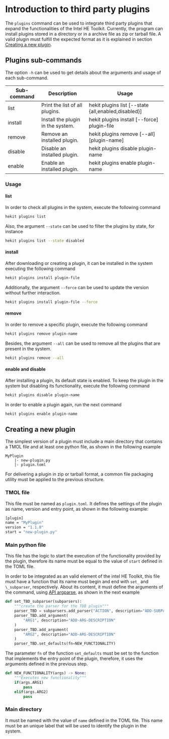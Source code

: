 # Introduction to third party plugins
The `plugins` command can be used to integrate third party plugins
that expand the functionalities of the Intel HE Toolkit. Currently,
the program can install plugins stored in a directory or in a archive
file as zip or tarball file. A valid plugin must fulfill the expected
format as it is explained in section [Creating a new plugin](#creating-a-new-plugin).

## Plugins sub-commands
The option `-h` can be used to get details about the arguments
and usage of each sub-command.

| Sub-command | Description | Usage
|-----------|-----------|-----------|
| list | Print the list of all plugins. | hekit plugins list [--state {all,enabled,disabled}]
| install | Install the plugin in the system. | hekit plugins install [--force] plugin-file
| remove | Remove an installed plugin. | hekit plugins remove [--all] [plugin-name]
| disable | Disable an installed plugin. | hekit plugins disable plugin-name
| enable | Enable an installed plugin. | hekit plugins enable plugin-name

### Usage

#### list
In order to check all plugins in the system, execute the following command
```bash
hekit plugins list
```

Also, the argument `--state` can be used to filter the plugins
by state, for instance
```bash
hekit plugins list --state disabled
```

#### install
After downloading or creating a plugin, it can be installed in
the system executing the following command
```bash
hekit plugins install plugin-file
```

Additionally, the argument `--force` can be used to update the
version without further interaction.
```bash
hekit plugins install plugin-file --force
```

#### remove
In order to remove a specific plugin, execute the following command
```bash
hekit plugins remove plugin-name
```

Besides, the argument `--all` can be used to remove all the
plugins that are present in the system.
```bash
hekit plugins remove --all
```

#### enable and disable
After installing a plugin, its default state is enabled. To keep
the plugin in the system but disabling its functionality, execute
the following command
```bash
hekit plugins disable plugin-name
```

In order to enable a plugin again, run the next command
```bash
hekit plugins enable plugin-name
```

## Creating a new plugin
The simplest version of a plugin must include a main directory
that contains a TMOL file and at least one python file, as shown
in the following example

```
MyPlugin
    |- new-plugin.py
    |- plugin.toml
```

For delivering a plugin in zip or tarball format, a common file
packaging utility must be applied to the previous structure.

### TMOL file
This file must be named as `plugin.toml`. It defines the settings
of the plugin as name, version and entry point, as shown in the
following example:
```bash
[plugin]
name = "MyPlugin"
version = "1.1.0"
start = "new-plugin.py"
```

### Main python file
This file has the logic to start the execution of the functionality
provided by the plugin, therefore its name must be equal to the value
of `start` defined in the TOML file.

In order to be integrated as an valid element of the intel HE Toolkit,
this file must have a function that its name must begin and end with
`set_` and `\_subparser`, respectively. About its content, it must define
the arguments of the command, using [API argparse](https://docs.python.org/3/library/argparse.html#),
as shown in the next example
```python
def set_TBD_subparser(subparsers):
    """create the parser for the TDB plugin"""
    parser_TBD = subparsers.add_parser("ACTION", description="ADD-SUBPARSER-DESCRIPTION")
    parser_TBD.add_argument(
        "ARG1", description="ADD-ARG-DESCRIPTION"
    )
    parser_TBD.add_argument(
        "ARG2", description="ADD-ARG-DESCRIPTION"
    )
    parser_TBD.set_defaults(fn=NEW_FUNCTIONALITY)
```

The parameter `fn` of the function `set_defaults` must be set to the
function that implements the entry point of the plugin, therefore, it
uses the arguments defined in the previous step.
```python
def NEW_FUNCTIONALITY(args) -> None:
    """Executes new functionality"""
    if(args.ARG1)
        pass
    elif(args.ARG2)
        pass
```

### Main directory
It must be named with the value of `name` defined in the TOML file.
This name must be an unique label that will be used to identify
the plugin in the system.
